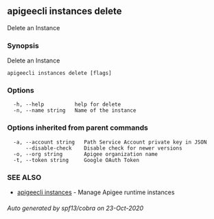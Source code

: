 ## apigeecli instances delete

Delete an Instance

### Synopsis

Delete an Instance

```
apigeecli instances delete [flags]
```

### Options

```
  -h, --help          help for delete
  -n, --name string   Name of the instance
```

### Options inherited from parent commands

```
  -a, --account string   Path Service Account private key in JSON
      --disable-check    Disable check for newer versions
  -o, --org string       Apigee organization name
  -t, --token string     Google OAuth Token
```

### SEE ALSO

* [apigeecli instances](apigeecli_instances.md)	 - Manage Apigee runtime instances

###### Auto generated by spf13/cobra on 23-Oct-2020
